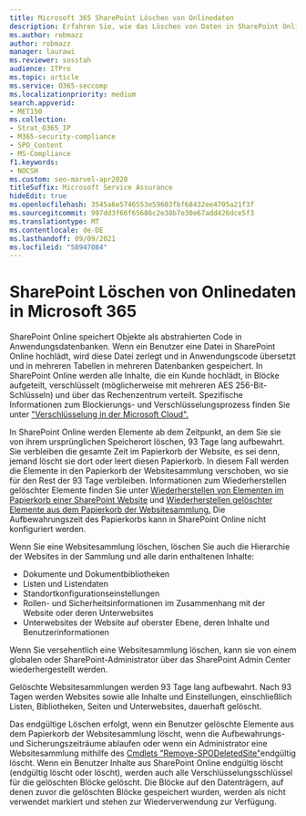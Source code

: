 ```yaml
---
title: Microsoft 365 SharePoint Löschen von Onlinedaten
description: Erfahren Sie, wie das Löschen von Daten in SharePoint Online funktioniert, z. B. wo und wie lange gelöschte Inhalte gespeichert werden.
ms.author: robmazz
author: robmazz
manager: laurawi
ms.reviewer: sosstah
audience: ITPro
ms.topic: article
ms.service: O365-seccomp
ms.localizationpriority: medium
search.appverid:
- MET150
ms.collection:
- Strat_O365_IP
- M365-security-compliance
- SPO_Content
- MS-Compliance
f1.keywords:
- NOCSH
ms.custom: seo-marvel-apr2020
titleSuffix: Microsoft Service Assurance
hideEdit: true
ms.openlocfilehash: 3545a6e5746553e59603fbf68432ee4705a21f3f
ms.sourcegitcommit: 997dd3f66f65686c2e38b7e30e67add426dce5f3
ms.translationtype: MT
ms.contentlocale: de-DE
ms.lasthandoff: 09/09/2021
ms.locfileid: "58947084"
---
```

# <a name="sharepoint-online-data-deletion-in-microsoft-365"></a>SharePoint Löschen von Onlinedaten in Microsoft 365

SharePoint Online speichert Objekte als abstrahierten Code in Anwendungsdatenbanken. Wenn ein Benutzer eine Datei in SharePoint Online hochlädt, wird diese Datei zerlegt und in Anwendungscode übersetzt und in mehreren Tabellen in mehreren Datenbanken gespeichert. In SharePoint Online werden alle Inhalte, die ein Kunde hochlädt, in Blöcke aufgeteilt, verschlüsselt (möglicherweise mit mehreren AES 256-Bit-Schlüsseln) und über das Rechenzentrum verteilt. Spezifische Informationen zum Blockierungs- und Verschlüsselungsprozess finden Sie unter ["Verschlüsselung in der Microsoft Cloud".](/microsoft-365/compliance/office-365-encryption-in-the-microsoft-cloud-overview) 

In SharePoint Online werden Elemente ab dem Zeitpunkt, an dem Sie sie von ihrem ursprünglichen Speicherort löschen, 93 Tage lang aufbewahrt. Sie verbleiben die gesamte Zeit im Papierkorb der Website, es sei denn, jemand löscht sie dort oder leert diesen Papierkorb. In diesem Fall werden die Elemente in den Papierkorb der Websitesammlung verschoben, wo sie für den Rest der 93 Tage verbleiben. Informationen zum Wiederherstellen gelöschter Elemente finden Sie unter [Wiederherstellen von Elementen im Papierkorb einer SharePoint Website](https://support.office.com/article/6df466b6-55f2-4898-8d6e-c0dff851a0be#ID0EAADAAA=Online
) und [Wiederherstellen gelöschter Elemente aus dem Papierkorb der Websitesammlung.](https://support.office.com/article/5fa924ee-16d7-487b-9a0a-021b9062d14b) Die Aufbewahrungszeit des Papierkorbs kann in SharePoint Online nicht konfiguriert werden.

Wenn Sie eine Websitesammlung löschen, löschen Sie auch die Hierarchie der Websites in der Sammlung und alle darin enthaltenen Inhalte:

- Dokumente und Dokumentbibliotheken
- Listen und Listendaten
- Standortkonfigurationseinstellungen
- Rollen- und Sicherheitsinformationen im Zusammenhang mit der Website oder deren Unterwebsites
- Unterwebsites der Website auf oberster Ebene, deren Inhalte und Benutzerinformationen

Wenn Sie versehentlich eine Websitesammlung löschen, kann sie von einem globalen oder SharePoint-Administrator über das SharePoint Admin Center wiederhergestellt werden.

Gelöschte Websitesammlungen werden 93 Tage lang aufbewahrt. Nach 93 Tagen werden Websites sowie alle Inhalte und Einstellungen, einschließlich Listen, Bibliotheken, Seiten und Unterwebsites, dauerhaft gelöscht.

Das endgültige Löschen erfolgt, wenn ein Benutzer gelöschte Elemente aus dem Papierkorb der Websitesammlung löscht, wenn die Aufbewahrungs- und Sicherungszeiträume ablaufen oder wenn ein Administrator eine Websitesammlung mithilfe des [Cmdlets "Remove-SPODeletedSite"](/powershell/module/sharepoint-online/remove-spodeletedsite)endgültig löscht. Wenn ein Benutzer Inhalte aus SharePoint Online endgültig löscht (endgültig löscht oder löscht), werden auch alle Verschlüsselungsschlüssel für die gelöschten Blöcke gelöscht. Die Blöcke auf den Datenträgern, auf denen zuvor die gelöschten Blöcke gespeichert wurden, werden als nicht verwendet markiert und stehen zur Wiederverwendung zur Verfügung.
